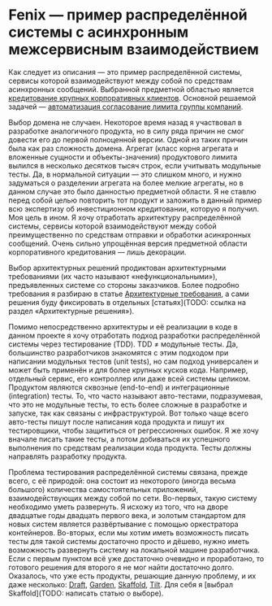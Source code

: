 # Fenix — пример распределённой системы с асинхронным межсервисным взаимодействием

Как следует из описания — это пример распределённой системы, сервисы которой взаимодействуют между собой по средствам асинхронных сообщений. Выбранной предметной областью является [кредитование крупных корпоративных клиентов](https://eshvafenix.readthedocs.io/ru/latest/domain/domain-description.html). Основной решаемой задачей — [автоматизация согласование лимита группы компаний](https://eshvafenix.readthedocs.io/ru/latest/requirements/functional-requirements.html).

Выбор домена не случаен. Некоторое время назад я участвовал в разработке аналогичного продукта, но в силу ряда причин не смог довести его до первой полноценной версии. Одной из таких причин была как раз сложность домена. Агрегат (класс корня агрегата и вложенные сущности и объекты-значения) продуктового лимита вылился в несколько десятков тысяч строк, если учитывать модульные тесты. Да, в нормальной ситуации — это слишком много, и нужно задуматься о разделении агрегата на более мелкие агрегаты, но в данном случае это было данностью предметной области. Я не ставлю перед собой целью повторить тот продукт и заложить в данный пример всю экспертизу об инвестиционном кредитовании, которую я получил. Моя цель в ином. Я хочу отработать архитектуру распределённой системы, сервисы которой взаимодействуют между собой преимущественно по средствам отправки и обработки асинхронных сообщений. Очень сильно упрощённая версия предметной области корпоративного кредитования — лишь декорации.

Выбор архитектурных решений продиктован архитектурными требованиями (их часто называют «нефункциональными»), предъявленных системе со стороны заказчиков. Более подробно требования я разбираю в статье [Архитектурные требования](https://eshvafenix.readthedocs.io/ru/latest/requirements/architectural-requirements.html), а сами решения буду фиксировать в отдельных [статьях](TODO: ссылка на раздел «Архитектурные решения»).

Помимо непосредственно архитектуры и её реализации в коде в данном проекте я хочу отработать подход разработки распределённой системы через тестирование (TDD). TDD ≠ модульные тесты. Да, большинство разработчиков знакомятся с этим подходом при написании модульных тестов (unit tests), но сам подход универсален и может быть применён и для более крупных кусков кода. Например, отдельный сервис, его контроллер или даже всей системы целиком. Продуктом являются сквозные (end-to-end) и интеграционные (integration) тесты. То, что часто называют авто-тестами, подразумевая, что это не модульные тесты, то есть более сложные в разработке и запуске, так как связаны с инфраструктурой. Вот только чаще всего авто-тесты пишут после написания кода продукта и пишут их тестировщики, чтобы защититься от регрессионных ошибок. Я же хочу вначале писать такие тесты, а потом добиваться их успешного выполнения по средствам реализации кода продукта. Тесты должны направлять разработку продукта.

Проблема тестирования распределённой системы связана, прежде всего, с её природой: она состоит из некоторого (иногда весьма большого) количества самостоятельных приложений, взаимодействующих между собой по сети. Во-первых, такую систему необходимо уметь развернуть. Я исхожу из того, что на дворе двадцатые годы двадцать первого века, и золотым стандартом для новых систем является развёртывание с помощью оркестратора контейнеров. Во-вторых, если мы хотим иметь возможность писать тесты для такой системы достаточно просто и дёшево, нужно иметь возможность развернуть систему на локальной машине разработчика. Если с первым пунктом всё уже достаточно очевидно и проработано, то готового решения для второго я не мог найти достаточно долго. Оказалось, что уже есть продукты, решающие данную проблему, и их даже несколько: [Draft](https://github.com/Azure/draft), [Garden](https://garden.io), [Skaffold](https://skaffold.dev), [Tilt](https://tilt.dev). Для себя я [выбрал Skaffold](TODO: написать статью о выборе).

